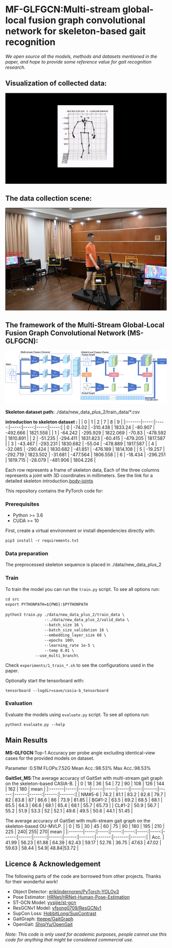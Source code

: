 # MF-GLFGCN:Multi-stream global-local fusion graph convolutional network for skeleton-based gait recognition
*We open source all the models, methods and datasets mentioned in the paper, and hope to provide some reference value for gait recognition research.*

## Visualization of collected data:
<img src="./img/video1.gif">

## The data collection scene:
<img src="./img/scene.png" alt="walking" />

## The framework of the Multi-Stream Global-Local Fusion Graph Convolutional Network (MS-GLFGCN):
![image](https://github.com/Xu-repository/MF-GLFGCN/blob/master/img/model.png)

**Skeleton dataset path:** ./data/new_data_plus_2/train_data/*.csv

**introduction to skeleton dataset :**
|        |    0 |   1 |   2 |   7 |   8 |   9 |
|:-------|-----:|-----:|-----:|-----:|-----:|-----:|
| 0 | -74.02 | -310.438 | 1833.24   | -80.907 | -492.666 | 1821.558 |
| 1 | -64.242 | -295.929 | 1822.069 | -70.83 | -478.592 | 1810.891 |
| 2 | -51.235 | -294.411 | 1831.823 | -60.415 | -479.205 | 1817.587  |
| 3 | -43.467 | -293.231 | 1830.682 | -55.04 | -478.889 | 1817.587  |
| 4 | -32.085 | -290.424 | 1830.682 | -41.851 | -476.189 | 1814.108  |
| 5 | -19.257 | -292.719 | 1823.502 | -31.681 | -477.564 | 1806.558  |
| 6 | -18.434 | -296.251 | 1819.715 | -28.079 | -481.906 |  1804.226 |

Each row represents a frame of skeleton data, Each of the three columns represents a joint with 3D coordinates in millimeters.
See the link for a detailed skeleton introduction.[body-joints](https://learn.microsoft.com/en-us/previous-versions/azure/kinect-dk/body-joints )

This repository contains the PyTorch code for:

### Prerequisites
- Python >= 3.6
- CUDA >= 10

First, create a virtual environment or install dependencies directly with:
```shell
pip3 install -r requirements.txt
```
### Data preparation
The preprocessed skeleton sequence is placed in ./data/new_data_plus_2

### Train
To train the model you can run the `train.py` script. To see all options run:
```shell
cd src
export PYTHONPATH=${PWD}:$PYTHONPATH

python3 train.py ./data/new_data_plus_2/train_data \
                 --./data/new_data_plus_2/valid_data \
                 --batch_size 16 \
                 --batch_size_validation 16 \
                 --embedding_layer_size 68 \
                 --epochs 100\
                 --learning_rate 1e-5 \
                 --temp 0.01 \
	         --use_multi_branch\
```

Check `experiments/1_train_*.sh` to see the configurations used in the paper. 

Optionally start the tensorboard with: 
```shell
tensorboard --logdir=save/casia-b_tensorboard 
```

### Evaluation
Evaluate the models using `evaluate.py` script. To see all options run:
```shell
python3 evaluate.py --help
```

## Main Results
**MS-GLFGCN**:Top-1 Accuracy per probe angle excluding identical-view cases for the provided models on dataset.

Parameter :0.51M	FLOPs:7.52G	Mean Acc.:98.53%	Max Acc.:98.53%

**GaitSet_MS**:The average accuracy of GaitSet with multi-stream gait graph on the skeleton-based CASIA-B.
|        |    0 |   18 |   36 |   54 |   72 |   90 |   108 |   126 |   144 |   162 |   180 |   mean |
|:-------|-----:|-----:|-----:|-----:|-----:|-----:|------:|------:|------:|------:|------:|-------:|
| NM#5-6 | 74.2 | 81.1 | 83.2   | 82.8 | 79.7 | 82 |  83.8 |  87 |  86.6 |  86 |  73.9 |   81.85 |
| BG#1-2 | 63.5 | 69.2 | 68.5 | 68.1 | 65.5 | 64.3 |  66.6   |  68.1 |  65.4 |  68.1 |  55.7 |   65.73 |
| CL#1-2 | 50.9 | 56.7 | 55.2 | 51.9 | 53.3 | 52   |  52.1 |  49.6 |  49.5 |  50.6 |  44.1 |   51.45 |

The average accuracy of GaitSet with multi-stream gait graph on the skeleton-based OU-MVLP.
|        |    0 |   15 |   30 |   45 |   60 |   75 |   90 |   180 |   195 |   210 |   225 | 240| 255| 270|   mean |
|:-------|-----:|-----:|-----:|-----:|-----:|-----:|------:|------:|------:|------:|------:|-------:|-------:|-------:|-------:|
| Acc. | 41.99 | 56.23 | 61.88   | 64.39 | 62.43 | 59.17 |  52.76 |  36.75 | 47.63 | 47.02 |  59.63 |   58.44 | 54.9| 48.84|53.72 |

## Licence & Acknowledgement

The following parts of the code are borrowed from other projects. Thanks for their wonderful work!
- Object Detector: [eriklindernoren/PyTorch-YOLOv3](https://github.com/eriklindernoren/PyTorch-YOLOv3)
- Pose Estimator: [HRNet/HRNet-Human-Pose-Estimation](https://github.com/HRNet/HRNet-Human-Pose-Estimation)
- ST-GCN Model: [yysijie/st-gcn](https://github.com/yysijie/st-gcn)
- ResGCNv1 Model: [yfsong0709/ResGCNv1](https://github.com/yfsong0709/ResGCNv1)
- SupCon Loss: [HobbitLong/SupContrast](https://github.com/HobbitLong/SupContrast)
- GaitGraph: [tteepe/GaitGraph](https://github.com/tteepe/GaitGraph)
- OpenGait: [ShiqiYu/OpenGait](https://github.com/ShiqiYu/OpenGait)

*Note: This code is only used for academic purposes, people cannot use this code for anything that might be considered commercial use.*
